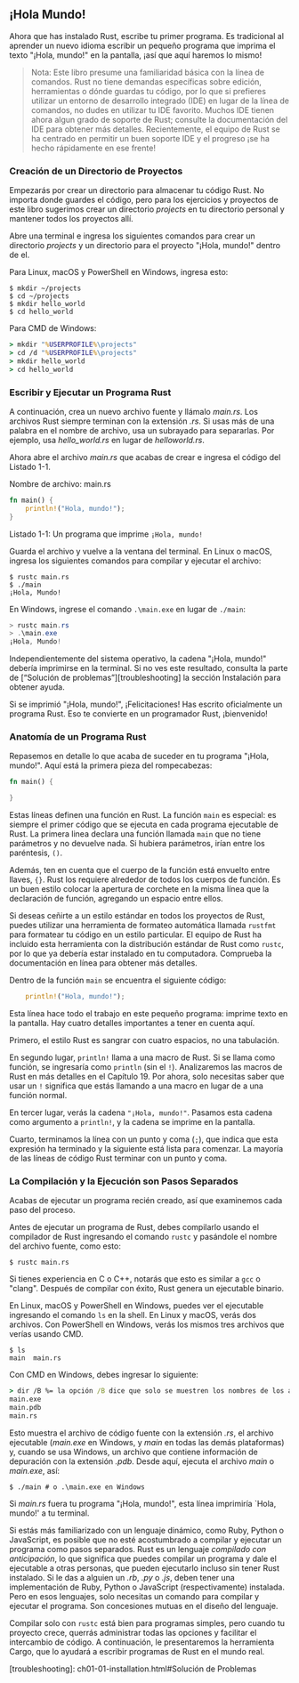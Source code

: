## ¡Hola Mundo!

Ahora que has instalado Rust, escribe tu primer programa. Es
tradicional al aprender un nuevo idioma escribir un pequeño programa que imprima
el texto "¡Hola, mundo!" en la pantalla, ¡así que aquí haremos lo mismo!

> Nota: Este libro presume una familiaridad básica con la línea de comandos. Rust no tiene
> demandas específicas sobre edición, herramientas o dónde guardas tu código, por lo que
> si prefieres utilizar un entorno de desarrollo integrado (IDE) en lugar de
> la línea de comandos, no dudes en utilizar tu IDE favorito. Muchos IDE tienen ahora algun
> grado de soporte de Rust; consulte la documentación del IDE para obtener más detalles. Recientemente,
> el equipo de Rust se ha centrado en permitir un buen soporte IDE y el progreso
> ¡se ha hecho rápidamente en ese frente!

### Creación de un Directorio de Proyectos

Empezarás por crear un directorio para almacenar tu código Rust. No importa
donde guardes el código, pero para los ejercicios y proyectos de este libro
sugerimos crear un directorio *projects* en tu directorio personal y mantener todos
los proyectos allí.

Abre una terminal e ingresa los siguientes comandos para crear un directorio *projects*
y un directorio para el  proyecto "¡Hola, mundo!" dentro de el.

Para Linux, macOS y PowerShell en Windows, ingresa esto:

```console
$ mkdir ~/projects
$ cd ~/projects
$ mkdir hello_world
$ cd hello_world
```

Para CMD de Windows:

```cmd
> mkdir "%USERPROFILE%\projects"
> cd /d "%USERPROFILE%\projects"
> mkdir hello_world
> cd hello_world
```

### Escribir y Ejecutar un Programa Rust

A continuación, crea un nuevo archivo fuente y llámalo *main.rs*. Los archivos Rust siempre terminan con
la extensión *.rs*. Si usas más de una palabra en el nombre de archivo, usa
un subrayado para separarlas. Por ejemplo, usa *hello_world.rs* en lugar de
*helloworld.rs*.

Ahora abre el archivo *main.rs* que acabas de crear e ingresa el código del Listado 1-1.

<span class = "filename">Nombre de archivo: main.rs</span>

```rust
fn main() {
    println!("Hola, mundo!");
}
```

<span class="caption"> Listado 1-1: Un programa que imprime `¡Hola, mundo!`</span>

Guarda el archivo y vuelve a la ventana del terminal. En Linux o macOS, ingresa
los siguientes comandos para compilar y ejecutar el archivo:


```console
$ rustc main.rs
$ ./main
¡Hola, Mundo!
```

En Windows, ingrese el comando `.\main.exe` en lugar de `./main`:

```powershell
> rustc main.rs
> .\main.exe
¡Hola, Mundo!
```

Independientemente del sistema operativo, la cadena "¡Hola, mundo!" debería imprimirse en
la terminal. Si no ves este resultado, consulta la parte de
[“Solución de problemas”][troubleshooting]<!-- ignore -->  la sección
Instalación para obtener ayuda.

Si se imprimió "¡Hola, mundo!", ¡Felicitaciones! Has escrito oficialmente un
programa Rust. Eso te convierte en un programador Rust, ¡bienvenido!

### Anatomía de un Programa Rust

Repasemos en detalle lo que acaba de suceder en tu programa "¡Hola, mundo!".
Aquí está la primera pieza del rompecabezas:

```rust
fn main() {

}
```

Estas líneas definen una función en Rust. La función `main` es especial: es
siempre el primer código que se ejecuta en cada programa ejecutable de Rust. La primera
linea declara una función llamada `main` que no tiene parámetros y no devuelve
nada. Si hubiera parámetros, irían entre los paréntesis, `()`.

Además, ten en cuenta que el cuerpo de la función está envuelto entre llaves, `{}`. Rust
los requiere alrededor de todos los cuerpos de función. Es un buen estilo colocar la apertura
de corchete en la misma línea que la declaración de función, agregando un espacio entre ellos.

Si deseas ceñirte a un estilo estándar en todos los proyectos de Rust, puedes utilizar una
herramienta de formateo automática llamada `rustfmt` para formatear tu código en un estilo 
particular. El equipo de Rust ha incluido esta herramienta con la distribución estándar de Rust
como `rustc`, por lo que ya debería estar instalado en tu computadora. Comprueba la
documentación en línea para obtener más detalles.

Dentro de la función `main` se encuentra el siguiente código:

```rust
    println!("Hola, mundo!");
```

Esta línea hace todo el trabajo en este pequeño programa: imprime texto en la
pantalla. Hay cuatro detalles importantes a tener en cuenta aquí.

Primero, el estilo Rust es sangrar con cuatro espacios, no una tabulación.

En segundo lugar, `println!` llama a una macro de Rust. Si se llama como función,
se ingresaría como `println` (sin el `!`). Analizaremos las macros de Rust en
más detalles en el Capítulo 19. Por ahora, solo necesitas saber que usar un `!`
significa que estás llamando a una macro en lugar de a una función normal.

En tercer lugar, verás la cadena `"¡Hola, mundo!"`. Pasamos esta cadena como argumento
a `println!`, y la cadena se imprime en la pantalla.

Cuarto, terminamos la línea con un punto y coma (`;`), que indica que esta
expresión ha terminado y la siguiente está lista para comenzar. La mayoría de las líneas de código Rust
terminar con un punto y coma.

### La Compilación y la Ejecución son Pasos Separados

Acabas de ejecutar un programa recién creado, así que examinemos cada paso del
proceso.

Antes de ejecutar un programa de Rust, debes compilarlo usando el compilador de Rust
ingresando el comando `rustc` y pasándole el nombre del archivo fuente, como
esto:

```console
$ rustc main.rs
```

Si tienes experiencia en C o C++, notarás que esto es similar a `gcc`
o "clang". Después de compilar con éxito, Rust genera un ejecutable binario.

En Linux, macOS y PowerShell en Windows, puedes ver el ejecutable
ingresando el comando `ls` en la shell. En Linux y macOS, verás dos
archivos. Con PowerShell en Windows, verás los mismos tres archivos que
verías usando CMD.

```console
$ ls
main  main.rs
```

Con CMD en Windows, debes ingresar lo siguiente:

```cmd
> dir /B %= la opción /B dice que solo se muestren los nombres de los archivos =%
main.exe
main.pdb
main.rs
```

Esto muestra el archivo de código fuente con la extensión *.rs*, el archivo ejecutable
(*main.exe* en Windows, y *main* en todas las demás plataformas) y, cuando se usa
Windows, un archivo que contiene información de depuración con la extensión *.pdb*.
Desde aquí, ejecuta el archivo *main* o *main.exe*, así:

```console
$ ./main # o .\main.exe en Windows
```

Si *main.rs* fuera tu programa "¡Hola, mundo!", esta línea imprimiría `Hola,
mundo!' a tu terminal.

Si estás más familiarizado con un lenguaje dinámico, como Ruby, Python o
JavaScript, es posible que no esté acostumbrado a compilar y ejecutar un programa como
pasos separados. Rust es un lenguaje *compilado con anticipación*, lo que significa que puedes
compilar un programa y dale el ejecutable a otras personas, que pueden ejecutarlo
incluso sin tener Rust instalado. Si le das a alguien un *.rb*, *.py* o
*.js*, deben tener una implementación de Ruby, Python o JavaScript (respectivamente)
instalada. Pero en esos lenguajes, solo necesitas un comando para
compilar y ejecutar el programa. Son concesiones mutuas en el diseño del lenguaje.

Compilar solo con `rustc` está bien para programas simples, pero cuando tu proyecto
crece, querrás administrar todas las opciones y facilitar el intercambio de
código. A continuación, le presentaremos la herramienta Cargo, que lo ayudará a escribir
programas de Rust en el mundo real.

[troubleshooting]: ch01-01-installation.html#Solución de Problemas

